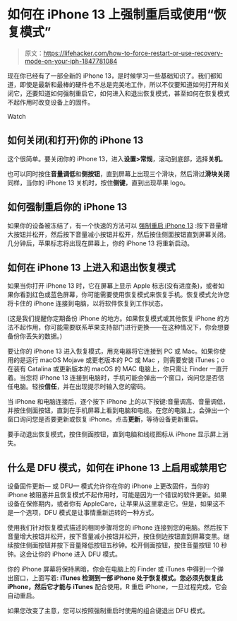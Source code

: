 # 如何在 iPhone 13 上强制重启或使用“恢复模式”

> 原文：<https://lifehacker.com/how-to-force-restart-or-use-recovery-mode-on-your-iph-1847781084>

现在你已经有了一部全新的 iPhone 13，是时候学习一些基础知识了。我们都知道，即使是最新和最棒的硬件也不总是完美地工作，所以不仅要知道如何打开和关闭它，还要知道如何强制重启它，如何进入和退出恢复模式，甚至如何在恢复模式不起作用时改变设备上的固件。

Watch

## 如何关闭(和打开)你的 iPhone 13

这个很简单。要关闭你的 iPhone 13，进入**设置>常规**，滚动到底部，选择**关机**。

也可以同时按住**音量调低**和**侧按钮**，直到屏幕上出现三个滑块，然后滑过**滑块关闭**同样，当你的 iPhone 13 关机时，按住**侧键**，直到出现苹果 logo。

## 如何强制重启你的 iPhone 13

如果你的设备被冻结了，有一个快速的方法可以 [强制重启 iPhone 13](https://lifehacker.com/how-to-force-restart-any-iphone-or-ipad-1847257706) :按下音量增大按钮并松开，然后按下音量减小按钮并松开，然后按住侧面按钮直到屏幕关闭。几分钟后，苹果标志将出现在屏幕上，你的 iPhone 13 将重新启动。

## 如何在 iPhone 13 上进入和退出恢复模式

如果当你打开 iPhone 13 时，它在屏幕上显示 Apple 标志(没有进度条)，或者如果你看到红色或蓝色屏幕，你可能需要使用恢复模式来恢复手机。恢复模式允许您将卡住的 iPhone 连接到电脑，以将软件恢复到工作状态。

(这是我们提醒你定期备份 iPhone 的地方。如果恢复模式或其他恢复 iPhone 的方法不起作用，你可能需要联系苹果支持部门进行更换——在这种情况下，你会想要备份你丢失的数据。)

要让你的 iPhone 13 进入恢复模式，用充电器将它连接到 PC 或 Mac。如果你使用的是运行 macOS Mojave 或更老版本的 PC 或 Mac ，则需要安装 iTunes；o 在装有 Catalina 或更新版本的 macOS 的 MAC 电脑上，你只需让 Finder 一直开着。当您将 iPhone 13 连接到电脑时，手机可能会弹出一个窗口，询问您是否信任电脑。轻按**信任**，并在出现提示时输入您的密码。

当 iPhone 和电脑连接后，逐个按下 iPhone 上的以下按键:音量调高、音量调低，并按住侧面按钮，直到在手机屏幕上看到电脑和电缆。在您的电脑上，会弹出一个窗口询问您是否要更新或恢复 iPhone。点击**更新**，等待设备更新重启。

要手动退出恢复模式，按住侧面按钮，直到电脑和线缆图标从 iPhone 显示屏上消失。

## 什么是 DFU 模式，如何在 iPhone 13 上启用或禁用它

设备固件更新— 或 DFU— 模式允许你在你的 iPhone 上更改固件，当你的 iPhone 被阻塞并且恢复模式不起作用时，可能是因为一个错误的软件更新。如果设备在保修期内，或者你有 AppleCare，让苹果从这里拿走它。但是，如果这不是一个选项，DFU 模式是让事情重新运转的一种方式。

使用我们针对恢复模式描述的相同步骤将您的 iPhone 连接到您的电脑。然后按下音量增大按钮并松开，按下音量减小按钮并松开，按住侧边按钮直到屏幕变黑。继续按住侧面按钮并按下音量降低按钮五秒钟。松开侧面按钮，按住音量按钮 10 秒钟。这会让你的 iPhone 进入 DFU 模式。

你的 iPhone 屏幕将保持黑暗，你会在电脑上的 Finder 或 iTunes 中得到一个弹出窗口，上面写着: **iTunes 检测到一部 iPhone 处于恢复模式。您必须先恢复此 iPhone，然后它才能与 iTunes** 配合使用。R 重启 iPhone，一旦过程完成，它会自动重启。

如果您改变了主意，您可以按照强制重启时使用的组合键退出 DFU 模式。